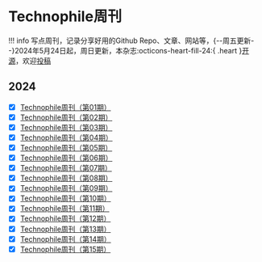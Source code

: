 # Technophile周刊

!!! info
    写点周刊，记录分享好用的Github Repo、文章、网站等，{--周五更新--}2024年5月24日起，周日更新，本杂志:octicons-heart-fill-24:{ .heart }[开源](https://github.com/LennyChenLaw/LennyChenLaw.github.io/tree/main/docs/Weekly)，欢迎[投稿](https://github.com/LennyChenLaw/Weekly/issues)


## 2024
- [x] [Technophile周刊（第01期）](Week01.md)
- [x] [Technophile周刊（第02期）](Week02.md)
- [x] [Technophile周刊（第03期）](Week03.md)
- [x] [Technophile周刊（第04期）](Week04.md)
- [x] [Technophile周刊（第05期）](Week05.md)
- [x] [Technophile周刊（第06期）](Week06.md)
- [x] [Technophile周刊（第07期）](Week07.md)
- [x] [Technophile周刊（第08期）](Week08.md)
- [x] [Technophile周刊（第09期）](Week09.md)
- [x] [Technophile周刊（第10期）](Week10.md)
- [x] [Technophile周刊（第11期）](Week11.md)
- [x] [Technophile周刊（第12期）](Week12.md)
- [x] [Technophile周刊（第13期）](Week13.md)
- [x] [Technophile周刊（第14期）](Week14.md)
- [x] [Technophile周刊（第15期）](Week15.md)